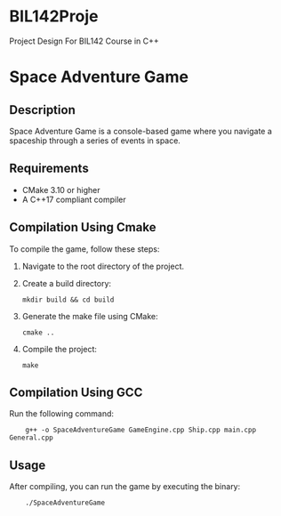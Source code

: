 # BIL142Proje
Project Design For BIL142 Course in C++

# Space Adventure Game

## Description
Space Adventure Game is a console-based game where you navigate a spaceship through a series of events in space.

## Requirements
- CMake 3.10 or higher
- A C++17 compliant compiler

## Compilation Using Cmake
To compile the game, follow these steps:

1. Navigate to the root directory of the project.
2. Create a build directory:
    
    ```
    mkdir build && cd build
    ```
3. Generate the make file using CMake:

    ```
    cmake ..
    ```
4. Compile the project:

    ```
    make
    ```

## Compilation Using GCC

Run the following command:

```
    g++ -o SpaceAdventureGame GameEngine.cpp Ship.cpp main.cpp General.cpp
```

## Usage
After compiling, you can run the game by executing the binary:

```
    ./SpaceAdventureGame
```
